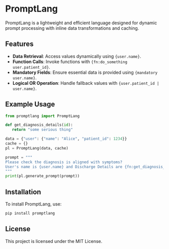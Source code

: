 # PromptLang

PromptLang is a lightweight and efficient language designed for dynamic prompt processing with inline data transformations and caching.

## Features
- **Data Retrieval**: Access values dynamically using `{user.name}`.
- **Function Calls**: Invoke functions with `{fn:do_something user.patient_id}`.
- **Mandatory Fields**: Ensure essential data is provided using `{mandatory user.name}`.
- **Logical OR Operation**: Handle fallback values with `{user.patient_id | user.name}`.

## Example Usage
```python
from promptlang import PromptLang

def get_diagnosis_details(id):
   return "some serious thing"

data = {"user": {"name": "Alice", "patient_id": 1234}}
cache = {}
pl = PromptLang(data, cache)

prompt = """
Please check the diagnosis is aligned with symptoms?
User's name is {user.name} and Discharge Details are {fn:get_diagnosis_details user.patient_id}
"""
print(pl.generate_prompt(prompt))
```

## Installation
To install PromptLang, use:
```sh
pip install promptlang
```

## License
This project is licensed under the MIT License.

